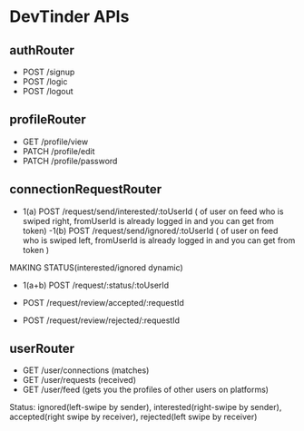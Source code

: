 # DevTinder APIs

## authRouter

- POST /signup
- POST /logic
- POST /logout

## profileRouter

- GET /profile/view
- PATCH /profile/edit
- PATCH /profile/password

## connectionRequestRouter

- 1(a) POST /request/send/interested/:toUserId ( of user on feed who is swiped right, fromUserId is already logged in and you can get from token)
  -1(b) POST /request/send/ignored/:toUserId ( of user on feed who is swiped left, fromUserId is already logged in and you can get from token )

MAKING STATUS(interested/ignored dynamic)

- 1(a+b) POST /request/:status/:toUserId

- POST /request/review/accepted/:requestId
- POST /request/review/rejected/:requestId

## userRouter

- GET /user/connections (matches)
- GET /user/requests (received)
- GET /user/feed (gets you the profiles of other users on platforms)

Status: ignored(left-swipe by sender), interested(right-swipe by sender), accepted(right swipe by receiver), rejected(left swipe by receiver)
